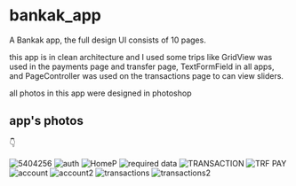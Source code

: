 # bankak_app

A Bankak app, the full design UI consists of 10 pages.

this app is in clean architecture and I used some trips like GridView was used in the payments page and transfer page, TextFormField in all apps, and PageController was used on the transactions page to can view sliders.

all photos in this app were designed in photoshop

## app's photos
 
👇

![5404256](https://user-images.githubusercontent.com/93387228/185917110-efeeb2a6-e401-4453-9de4-85102470ac19.png)
![auth](https://user-images.githubusercontent.com/93387228/185917166-ee8077fd-4c34-4c14-af92-c9931a765f5a.png)
![HomeP](https://user-images.githubusercontent.com/93387228/185917181-ca78c7b4-5be6-478f-a98c-c2eaf428b598.png)
![required data](https://user-images.githubusercontent.com/93387228/185917185-28c2c87c-a4d4-4d61-8b4d-30a35d222d05.png)
![TRANSACTION](https://user-images.githubusercontent.com/93387228/185917200-9a481890-45db-48bd-ac9b-6f1b1e0a97b3.png)
![TRF PAY](https://user-images.githubusercontent.com/93387228/185917214-c93e7974-36c3-4c35-828c-b3f8ec5fc879.png)
![account](https://user-images.githubusercontent.com/93387228/185917399-fdd572da-b152-42f3-8121-8dd260fd02a4.png)
![account2](https://user-images.githubusercontent.com/93387228/185917400-0a05cdc1-16b5-40ca-b8da-a6e52b39e0b7.png)
![transactions](https://user-images.githubusercontent.com/93387228/185917408-e05170fd-e04f-49fe-9904-9d3bf792c8e3.png)
![transactions2](https://user-images.githubusercontent.com/93387228/185917414-4c4dd377-24ec-49c4-a699-94388c417e4a.png)

